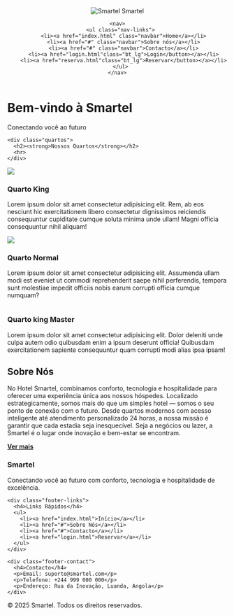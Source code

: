 <!DOCTYPE html>
<html lang="pt">
<head>
  <meta charset="UTF-8" />
  <meta name="viewport" content="width=device-width, initial-scale=1" />
  <title>Smartel</title>
  <link rel="stylesheet" href="index.css" />
</head>
<body>

  <header>
    <div class="logo">
      <img src="logo-removebg-preview.png" alt="Smartel" onerror="this.style.display='none';" />
      <span>Smartel</span>
    </div>

    <nav>
      <ul class="nav-links">
        <li><a href="index.html" class="navbar">Home</a></li>
        <li><a href="#" class="navbar">Sobre nós</a></li>
        <li><a href="#" class="navbar">Contacto</a></li>
        <li><a href="login.html"class="bt_lg">Login</button></a></li>
        <li><a href="reserva.html"class="bt_lg">Reservar</button></a></li>
      </ul>
    </nav>
  </header>

  <div class="banner">
    <div class="banner-text">
      <h1>Bem-vindo à Smartel</h1>
      <p>Conectando você ao futuro</p>
    </div>
  </div>

    <div class="quartos">
      <h2><strong>Nossos Quartos</strong></h2>
      <hr>
    </div> 


<div class="carroussel">

  <div class="img1">
    <img src="king.jpeg" class="img1">
    <h3><strong>Quarto King</strong></h3>
    <p>Lorem ipsum dolor sit amet consectetur adipisicing elit. Rem, ab eos nesciunt hic exercitationem libero consectetur dignissimos reiciendis consequuntur cupiditate cumque soluta minima unde ullam! Magni officia consequuntur nihil aliquam!</p>
    
  </div>

  <div class="img2">
    <img src="normal.jpeg" class="">
    <h3><strong>Quarto Normal</strong></h3>
    <p>Lorem ipsum dolor sit amet consectetur adipisicing elit. Assumenda ullam modi est eveniet ut commodi reprehenderit saepe nihil perferendis, tempora sunt molestiae impedit officiis nobis earum corrupti officia cumque numquam?</p>
  </div>

  <div class="img3">
    <img src="suiteM.jpeg" alt="">
    <h3><strong>Quarto king Master</strong></h3>
    <p>Lorem ipsum dolor sit amet consectetur adipisicing elit. Dolor deleniti unde culpa autem odio quibusdam enim a ipsum deserunt officia! Quibusdam exercitationem sapiente consequuntur quam corrupti modi alias ipsa ipsam!</p>
  </div>

</div>

<section id="sobre">
  <h2>Sobre Nós</h2>
  <p>No Hotel Smartel, combinamos conforto, tecnologia e hospitalidade para oferecer uma experiência única aos nossos hóspedes. Localizado estrategicamente, somos mais do que um simples hotel — somos o seu ponto de conexão com o futuro. Desde quartos modernos com acesso inteligente até atendimento personalizado 24 horas, a nossa missão é garantir que cada estadia seja inesquecível. Seja a negócios ou lazer, a Smartel é o lugar onde inovação e bem-estar se encontram.</p>
  <a href="#"><strong>Ver mais</strong></a>
</section>


<footer class="footer">
  <div class="footer-container">
    <div class="footer-about">
      <h3>Smartel</h3>
      <p>Conectando você ao futuro com conforto, tecnologia e hospitalidade de excelência.</p>
    </div>

    <div class="footer-links">
      <h4>Links Rápidos</h4>
      <ul>
        <li><a href="index.html">Início</a></li>
        <li><a href="#">Sobre Nós</a></li>
        <li><a href="#">Contacto</a></li>
        <li><a href="login.html">Reservar</a></li>
      </ul>
    </div>

    <div class="footer-contact">
      <h4>Contacto</h4>
      <p>Email: suporte@smartel.com</p>
      <p>Telefone: +244 999 000 000</p>
      <p>Endereço: Rua da Inovação, Luanda, Angola</p>
    </div>
  </div>

  <div class="footer-bottom">
    <p>&copy; 2025 Smartel. Todos os direitos reservados.</p>
  </div>
</footer>

<script src="index.js"></script>
</body>
</html>

